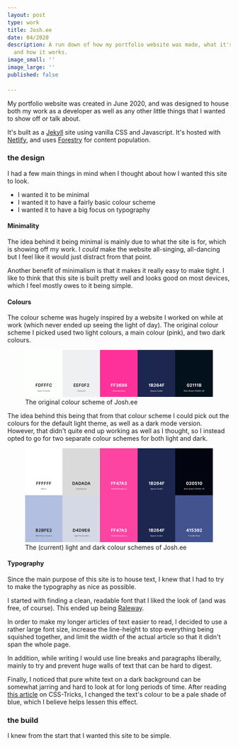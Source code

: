 ```yaml
---
layout: post
type: work
title: Josh.ee
date: 04/2020
description: A run down of how my portfolio website was made, what it's made with
  and how it works.
image_small: ''
image_large: ''
published: false

---
```

My portfolio website was created in June 2020, and was designed to house both my work as a developer as well as any other little things that I wanted to show off or talk about.

It's built as a [Jekyll](https://jekyllrb.com/) site using vanilla CSS and Javascript. It's hosted with [Netlify](https://www.netlify.com/), and uses [Forestry](https://forestry.io/) for content population.

<h3><span>the design</span></h3>

I had a few main things in mind when I thought about how I wanted this site to look.

* I wanted it to be minimal
* I wanted it to have a fairly basic colour scheme
* I wanted it to have a big focus on typography

<h4>Minimality</h4>

The idea behind it being minimal is mainly due to what the site is for, which is showing off my work. I _could_ make the website all-singing, all-dancing but I feel like it would just distract from that point.

Another benefit of minimalism is that it makes it really easy to make tight. I like to think that this site is built pretty well and looks good on most devices, which I feel mostly owes to it being simple.

<h4>Colours</h4>

The colour scheme was hugely inspired by a website I worked on while at work (which never ended up seeing the light of day). The original colour scheme I picked used two light colours, a main colour (pink), and two dark colours.

<figure>  
<img src="/assets/img/colours_original.png" alt="An image showing the original colour scheme of Josh.ee"/>  
<figcaption>The original colour scheme of Josh.ee</figcaption>  
</figure>

The idea behind this being that from that colour scheme I could pick out the colours for the default light theme, as well as a dark mode version. However, that didn't quite end up working as well as I thought, so I instead opted to go for two separate colour schemes for both light and dark.

<figure><img src="/assets/img/colours_comp.png" alt="An image showing the two current of Josh.ee"/><figcaption>The (current) light and dark colour schemes of Josh.ee</figcaption></figure>

<h4>Typography</h4>

Since the main purpose of this site is to house text, I knew that I had to try to make the typography as nice as possible.

I started with finding a clean, readable font that I liked the look of (and was free, of course). This ended up being [Raleway](https://fonts.google.com/specimen/Raleway).

In order to make my longer articles of text easier to read, I decided to use a rather large font size, increase the line-height to stop everything being squished together, and limit the width of the actual article so that it didn't span the whole page.

In addition, while writing I would use line breaks and paragraphs liberally, mainly to try and prevent huge walls of text that can be hard to digest.

Finally, I noticed that pure white text on a dark background can be somewhat jarring and hard to look at for long periods of time. After reading [this article](https://css-tricks.com/a-complete-guide-to-dark-mode-on-the-web/) on CSS-Tricks, I changed the text's colour to be a pale shade of blue, which I believe helps lessen this effect.

<h3><span>the build</span></h3>

I knew from the start that I wanted this site to be simple.